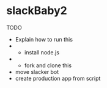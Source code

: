 # slackBaby2
TODO
- Explain how to run this
- - install node.js
- - fork and clone this
- move slacker bot
- create production app from script

